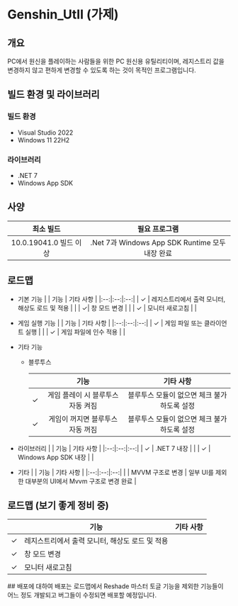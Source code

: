 # Genshin_UtIl (가제)


## 개요
PC에서 원신을 플레이하는 사람들을 위한 PC 원신용 유틸리티이며, 레지스트리 값을 변경하지 않고 편하게 변경할 수 있도록 하는 것이 목적인 프로그램입니다.


## 빌드 환경 및 라이브러리
### 빌드 환경
- Visual Studio 2022
- Windows 11 22H2

### 라이브러리
- .NET 7
- Windows App SDK


## 사양
| 최소 빌드  | 필요 프로그램  |
|:--:|:-:|
|  10.0.19041.0 빌드 이상 | .Net 7과 Windows App SDK Runtime 모두 내장 완료 |


## 로드맵
- 기본 기능
  |   | 기능 | 기타 사항 |
  |:--:|:--:|:--:|
  | &check; | 레지스트리에서 출력 모니터, 해상도 로드 및 적용 |  |
  | &check;| 창 모드 변경 |  |
  | &check; | 모니터 새로고침 |  |

- 게임 실행 기능
  |   | 기능 | 기타 사항 |
  |:--:|:--:|:--:|
  | &check; | 게임 파일 또는 클라이언트 실행 | |
  | &check; | 게임 파일에 인수 적용 |  |

- 기타 기능
  - 블루투스
  
    |   | 기능 | 기타 사항 |
    |:--:|:--:|:--:|
    | &check; | 게임 플레이 시 블루투스 자동 켜짐 | 블루투스 모듈이 없으면 체크 불가하도록 설정 |
    | &check; | 게임이 꺼지면 블루투스 자동 꺼짐 | 블루투스 모듈이 없으면 체크 불가하도록 설정 |

- 라이브러리
  |   | 기능 | 기타 사항 |
  |:--:|:--:|:--:|
  | &check; |  .NET 7 내장 |  |
  | &check; | Windows App SDK 내장 | |

- 기타
  |   | 기능 | 기타 사항 |
  |:--:|:--:|:--:|
  |  | MVVM 구조로 변경 | 일부 UI를 제외한 대부분의 UI에서 Mvvm 구조로 변경 완료 |
  
  
## 로드맵 (보기 좋게 정비 중)
<table>
  <thead>
    <tr>
      <th></th>
      <th>기능</th>
      <th>기타 사항</th>
    </tr>
  </thead>
  <tbody>
    <tr>
      <td>&check;</td>
      <td>레지스트리에서 출력 모니터, 해상도 로드 및 적용</td>
      <td></td>
    </tr>
    <tr>
      <td>&check;</td>
      <td>창 모드 변경</td>
      <td></td>
    </tr>
    <tr>
      <td>&check;</td>
      <td>모니터 새로고침</td>
      <td></td>
    </tr>
  </tbody>
</table>
## 배포에 대하여
배포는 로드맵에서 Reshade 마스터 토글 기능을 제외한 기능들이 어느 정도 개발되고 버그들이 수정되면 배포할 예정입니다.  
